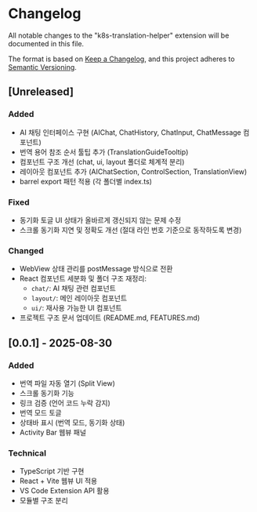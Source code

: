 # Changelog

All notable changes to the "k8s-translation-helper" extension will be documented in this file.

The format is based on [Keep a Changelog](https://keepachangelog.com/en/1.0.0/),
and this project adheres to [Semantic Versioning](https://semver.org/spec/v2.0.0.html).

## [Unreleased]
### Added
- AI 채팅 인터페이스 구현 (AIChat, ChatHistory, ChatInput, ChatMessage 컴포넌트)
- 번역 용어 참조 순서 툴팁 추가 (TranslationGuideTooltip)
- 컴포넌트 구조 개선 (chat, ui, layout 폴더로 체계적 분리)
- 레이아웃 컴포넌트 추가 (AIChatSection, ControlSection, TranslationView)
- barrel export 패턴 적용 (각 폴더별 index.ts)

### Fixed
- 동기화 토글 UI 상태가 올바르게 갱신되지 않는 문제 수정
- 스크롤 동기화 지연 및 정확도 개선 (절대 라인 번호 기준으로 동작하도록 변경)

### Changed
- WebView 상태 관리를 postMessage 방식으로 전환
- React 컴포넌트 세분화 및 폴더 구조 재정리:
  - `chat/`: AI 채팅 관련 컴포넌트
  - `layout/`: 메인 레이아웃 컴포넌트  
  - `ui/`: 재사용 가능한 UI 컴포넌트
- 프로젝트 구조 문서 업데이트 (README.md, FEATURES.md)

## [0.0.1] - 2025-08-30
### Added
- 번역 파일 자동 열기 (Split View)
- 스크롤 동기화 기능
- 링크 검증 (언어 코드 누락 감지)
- 번역 모드 토글
- 상태바 표시 (번역 모드, 동기화 상태)
- Activity Bar 웹뷰 패널

### Technical
- TypeScript 기반 구현
- React + Vite 웹뷰 UI 적용
- VS Code Extension API 활용
- 모듈별 구조 분리
